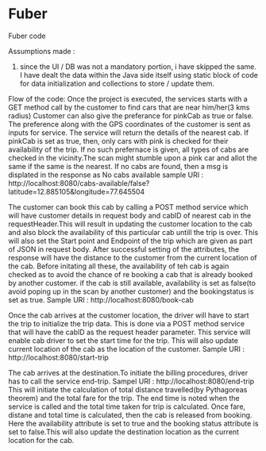 # Fuber
Fuber code

Assumptions made :
1. since the UI / DB was not a mandatory portion, i have skipped the same. I have dealt the data within the Java side itself using static block of code for data initialization and collections to store / update them.

Flow of the code:
Once the project is executed, the services starts with a GET method call by the customer to find cars that are near him/her(3 kms radius)
Customer can also give the preferance for pinkCab as true or false. The preference along with the GPS coordinates of the customer is sent as inputs for service. The service will return the details of the nearest cab. If pinkCab is set as true, then, only cars with pink is checked for their availability of the trip. If no such prefernace is given, all types of cabs are checked in the vicinity.The scan might stumble upon a pink car and allot the same if the same is the nearest. If no cabs are found, then a msg is displated in the response as No cabs available
sample URI :
http://localhost:8080/cabs-available/false?latitude=12.885105&longitude=77.645504

The customer can book this cab by calling a POST method service which will have customer details in request body and cabID of nearest cab in the requestHeader.This will result in updating the customer location to the cab and also block the availability of this particular cab untill the trip is over. This will also set the Start point and Endpoint of the trip which are given as part of JSON in request body. After successful setting of the attributes, the response will have the distance to the customer from the current location of the cab.
Before initating all these, the availability of teh cab is again checked as to avoid the chance of re booking a cab that is already booked by another customer. if the cab is still available, availability is set as false(to avoid poping up in the scan by another customer) and  the bookingstatus is set as true. 
Sample URI : http://localhost:8080/book-cab

Once the cab arrives at the customer location, the driver will have to start the trip to initialize the trip data. This is done via a POST method service that will have the cabID as the request header parameter. This service will enable cab driver to set the start time for the trip. This will also update current location of the cab as the location of the customer.
Sample URI : http://localhost:8080/start-trip

The cab arrives at the destination.To initiate the billing procedures, driver has to call the service end-trip.
Sampel URI : http://localhost:8080/end-trip
 This will  initiate the calculation of total distance travelled(by Pythagoreas theorem) and the total fare for the trip. The end time is noted  when the service is called and the total time taken for trip is calculated. Once fare, distane and total time is calculated, then the cab is released from booking. Here the availability attribute is set to true and the booking status attribute is set to false.This will also update the destination location as the current location for the cab.

